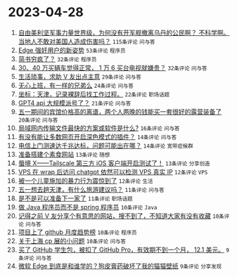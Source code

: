 # 2023-04-28

1. [自由美利坚军事力量世界级，为何没有开军舰撤离乌丹的公民啊？ 不科学啊。 当地人不敢对美国人造成伤害吗？](https://www.v2ex.com/t/936137) `115条评论` `问与答`
1. [Edge 强奸用户的新姿势](https://www.v2ex.com/t/936115) `53条评论` `程序员`
1. [简书穷疯了？](https://www.v2ex.com/t/936119) `32条评论` `程序员`
1. [30、40 万买辆车觉得正常， 1 万 6 买台电视就嫌贵？](https://www.v2ex.com/t/936107) `32条评论` `问与答`
1. [生活琐事，求助 V 友出点主意](https://www.v2ex.com/t/936139) `29条评论` `问与答`
1. [无心上班，有一样的兄弟么](https://www.v2ex.com/t/936128) `24条评论` `问与答`
1. [坐标：天津，记录裸辞后找工作过程。](https://www.v2ex.com/t/936098) `22条评论` `职场话题`
1. [GPT4 api 大规模派号了？](https://www.v2ex.com/t/936099) `21条评论` `问与答`
1. [五一期间的宾馆价格高的离谱，两个人两晚的钱能买一套很好的露营装备了](https://www.v2ex.com/t/936157) `20条评论` `问与答`
1. [局域网内传输文件最快的方案或软件是什么?](https://www.v2ex.com/t/936118) `16条评论` `问与答`
1. [有没有能让多数网页开启深色模式的插件？](https://www.v2ex.com/t/936143) `14条评论` `问与答`
1. [电信上门测速达千兆达标，问题可能出在哪？](https://www.v2ex.com/t/936134) `14条评论` `宽带症候群`
1. [准备搭建个素食网站](https://www.v2ex.com/t/936133) `13条评论` `随想`
1. [蜃境 X——Tailscale 第三方 iOS 客户端开启测试了！](https://www.v2ex.com/t/936105) `13条评论` `分享创造`
1. [VPS 在 wrap 后访问 chatgpt 依然可以检测 VPS 真实 IP](https://www.v2ex.com/t/936155) `12条评论` `VPS`
1. [被一个儿童施加的暴力行为震惊到了](https://www.v2ex.com/t/936130) `12条评论` `生活`
1. [五一想去趟天津，有什么旅游建议吗？](https://www.v2ex.com/t/936131) `11条评论` `问与答`
1. [是不是可以准备下一家了](https://www.v2ex.com/t/936100) `11条评论` `职场话题`
1. [做 Java 程序员而不是 spring 程序员](https://www.v2ex.com/t/936181) `10条评论` `Java`
1. [记得之前 V 友分享个有意思的网站，搜不到了，不知道大家有没有收藏](https://www.v2ex.com/t/936112) `10条评论` `问与答`
1. [项目上了 github 月度趋势榜](https://www.v2ex.com/t/936110) `10条评论` `程序员`
1. [关于上海 cp 展的小问题](https://www.v2ex.com/t/936106) `10条评论` `问与答`
1. [买了 GitHub 学生包，被扣了 GitHub Pro，有效期不到一个月， 12.1 美元。](https://www.v2ex.com/t/936178) `9条评论` `问与答`
1. [微软 Edge 到底是和谁学的？狗皮膏药破坏了我的猫猫壁纸](https://www.v2ex.com/t/936173) `9条评论` `分享发现`
